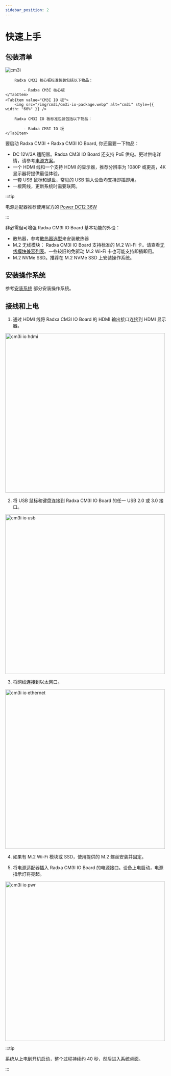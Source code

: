 ```yaml
---
sidebar_position: 2
---
```


# 快速上手

## 包装清单

<Tabs queryString="model">
    <TabItem value="CM3I 核心板">
        <img src="/img/cm3i/cm3i-core-package.webp" alt="cm3i" style={{ width: "60%" }} />

        Radxa CM3I 核心板标准包装包括以下物品：

            - Radxa CM3I 核心板
    </TabItem>
    <TabItem value="CM3I IO 板">
        <img src="/img/cm3i/cm3i-io-package.webp" alt="cm3i" style={{ width: "60%" }} />

        Radxa CM3I IO 板标准包装包括以下物品：

            - Radxa CM3I IO 板
    </TabItem>

</Tabs>

要启动 Radxa CM3I + Radxa CM3I IO Board, 你还需要一下物品：

- DC 12V/3A 适配器。Radxa CM3I IO Board 还支持 PoE 供电。更过供电详情，请参考[电源方案](./power-supply)。
- 一个 HDMI 线和一个支持 HDMI 的显示器，推荐分辨率为 1080P 或更高，4K 显示器将提供最佳体验。
- 一套 USB 鼠标和键盘，常见的 USB 输入设备均支持即插即用。
- 一根网线，更新系统时需要联网。

:::tip

电源适配器推荐使用官方的 [Power DC12 36W](https://radxa.com/products/accessories/power-dc12-36w)

:::

非必需但可增强 Radxa CM3I IO Board 基本功能的外设：

- 散热器，参考[散热器选型](./interface-usage/fan)来安装散热器
- M.2 无线模块： Radxa CM3I IO Board 支持标准的 M.2 Wi-Fi 卡。请查看[无线模块兼容列表](./interface-usage/pcie-e-key#wifi--bt-支持模块列表)。一些较旧的免驱动 M.2 Wi-Fi 卡也可能支持即插即用。
- M.2 NVMe SSD。推荐在 M.2 NVMe SSD 上安装操作系统。

## 安装操作系统

参考[安装系统](./install-os/) 部分安装操作系统。

## 接线和上电

1. 通过 HDMI 线将 Radxa CM3I IO Board 的 HDMI 输出接口连接到 HDMI 显示器。

<img src="/img/cm3i/cm3i-io-hdmi-wire.webp" width="500" alt="cm3i io hdmi" />

2. 将 USB 鼠标和键盘连接到 Radxa CM3I IO Board 的任一 USB 2.0 或 3.0 接口。

<img src="/img/cm3i/cm3i-io-usb-wire.webp" width="500" alt="cm3i io usb" />

3. 将网线连接到以太网口。

<img src="/img/cm3i/cm3i-io-ethernet-wire.webp" width="500" alt="cm3i io ethernet" />

4. 如果有 M.2 Wi-Fi 模块或 SSD，使用提供的 M.2 螺丝安装并固定。

5. 将电源适配器插入 Radxa CM3I IO Board 的电源接口。设备上电启动，电源指示灯将亮起。

<img src="/img/cm3i/cm3i-io-pwr-wire.webp" alt="cm3i io pwr" width="500" />

:::tip

系统从上电到开机启动，整个过程持续约 40 秒，然后进入系统桌面。

:::
